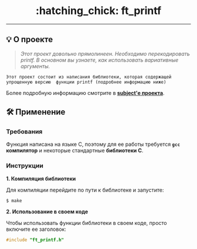 <h1 align="center">
	:hatching_chick: ft_printf
</h1>

---

## 💡 О проекте

> _Этот проект довольно прямолинеен. Необходимо перекодировать printf. В основном вы узнаете, как использовать вариативные аргументы._

	Этот проект состоит из написания библиотеки, которая содержащей 
	упрощенную версию  функции printf (подробнее информацию ниже)

Более подробную информацию смотрите в [**subject'е проекта**](01_ft_printf_en.pdf).


## 🛠️ Применение

### Требования

Функция написана на языке C, поэтому для ее работы требуется **`gcc` компилятор** и некоторые стандартные **библиотеки C**.

### Инструкции

**1. Компиляция библиотеки**

Для компиляции перейдите по пути к библиотеке и запустите:

```shell
$ make
```

**2. Использование в своем коде**

Чтобы использовать функции библиотеки в своем коде, просто включите ее заголовок:

```C
#include "ft_printf.h"
```
